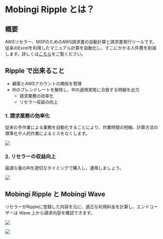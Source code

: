 # Mobingi Ripple とは？

## 概要

AWSリセラー、MSPのためのAWS請求書の自動計算と請求書発行ツールです。  
従来のExcelを利用したマニュアル計算を自動化し、そこにかかる人件費を削減します。詳しくは[こちら](https://mobingi.com/jp/product/ripple/)をご覧ください。

## Ripple で出来ること

* 顧客とAWSアカウントの関係を管理
* RIのブレンドレートを解除し、RIの適用実態に合致する明細を出力
  * 請求業務の効率化
  * リセラー収益の向上

### 1. 請求業務の効率化

従来の手作業による業務を自動化することにより、作業時間の短縮、計算方法の標準化や人的作業によるミスをなくします。

![](../.gitbook/assets/auto_process.png)

### 2. リセラーの収益向上

最適な量のRIを適切なタイミングで購入し、運用しましょう。

![](../.gitbook/assets/reseller_profit.png)

## Mobingi Ripple と Mobingi Wave

リセラーがRippleに登録した内容を元に、適正な利用料金を計算し、エンドユーザーは Wave 上から請求内容を確認できます。

![](../.gitbook/assets/ripple_wave.png)

![](../.gitbook/assets/ripple_wave2.png)

